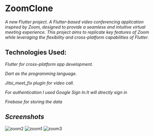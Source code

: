 # ZoomClone
*A new Flutter project.
A Flutter-based video conferencing application inspired by Zoom, designed to provide a seamless and intuitive virtual meeting experience. This project aims to replicate key features of Zoom while leveraging the flexibility and cross-platform capabilities of Flutter.*

Technologies Used:
------------------

*Flutter for cross-platform app development.*

*Dart as the programming language.*

*Jitsi_meet_fix plugin for video call.*

*For authentication I used Google Sign In.It will directly sign in*

*Firebase for storing the data*

*Screenshots*
------------

![zoom2](https://github.com/pratikpatrimath/ZoomClone/assets/75774769/27632492-41ad-4891-a986-581e6903728d)
![zoom1](https://github.com/pratikpatrimath/ZoomClone/assets/75774769/05f56e05-40dc-47e7-a761-226b1ea47100)
![zoom3](https://github.com/pratikpatrimath/ZoomClone/assets/75774769/2d04f2ec-4cb2-415e-82e3-a3b70f1cc18e)


